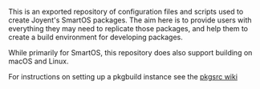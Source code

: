 This is an exported repository of configuration files and scripts used to
create Joyent's SmartOS packages.  The aim here is to provide users with
everything they may need to replicate those packages, and help them to create
a build environment for developing packages.

While primarily for SmartOS, this repository does also support building on
macOS and Linux.

For instructions on setting up a pkgbuild instance see the 
[pkgsrc wiki](https://github.com/joyent/pkgsrc/wiki/pkgdev:setup)
